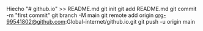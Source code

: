 Hiecho "# github.io" >> README.md
git init
git add README.md
git commit -m "first commit"
git branch -M main
git remote add origin org-99541802@github.com:Global-internet/github.io.git
git push -u origin main
